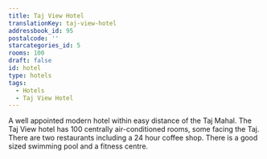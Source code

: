 ```yaml
---
title: Taj View Hotel
translationKey: taj-view-hotel
addressbook_id: 95
postalcode: ''
starcategories_id: 5
rooms: 100
draft: false
id: hotel
type: hotels
tags:
  - Hotels
  - Taj View Hotel
---
```

A well appointed modern hotel within easy distance of the Taj Mahal. The Taj View hotel has 100 centrally air-conditioned rooms, some facing the Taj. There are two restaurants including a 24 hour coffee shop. There is a good sized swimming pool and a fitness centre.